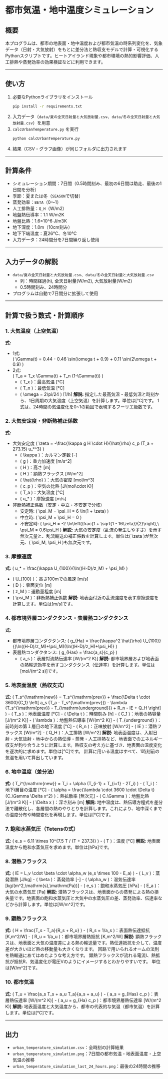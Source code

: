 # 都市気温・地中温度シミュレーション

## 概要
本プログラムは、都市の地表面・地中温度および都市気温の時系列変化を、気象データ（日射・大気放射）をもとに差分法と熱収支モデルで計算・可視化するPythonスクリプトです。ヒートアイランド現象や都市環境の熱的影響評価、人工排熱や蒸発効率の効果検証などに利用できます。

---

## 使い方
1. 必要なPythonライブラリをインストール
   ```bash
   pip install -r requirements.txt
   ```
2. 入力データ（`data/夏の全天日射量と大気放射量.csv`、`data/冬の全天日射量と大気放射量.csv`）を用意
3. `calcUrbanTemperature.py` を実行
   ```bash
   python calcUrbanTemperature.py
   ```
4. 結果（CSV・グラフ画像）が同じフォルダに出力されます

---

## 計算条件
- シミュレーション期間：7日間（0.5時間刻み、最初の6日間は助走、最後の1日間を分析）
- 季節：夏または冬（`SEASON`で切替）
- 蒸発効率：`BETA`（0～1）
- 人工排熱量：`Q_H`（W/m2）
- 地盤熱伝導率：1.1 W/m2K
- 地盤比熱：1.6×10^6 J/m3K
- 地下深度：1.0m（10cm刻み）
- 地下下端温度：夏26℃、冬10℃
- 入力データ：24時間分を7日間繰り返し使用

---

## 入力データの解説
- `data/夏の全天日射量と大気放射量.csv`、`data/冬の全天日射量と大気放射量.csv`
  - 列：時間経過(h), 全天日射量(W/m2), 大気放射量(W/m2)
  - 0.5時間刻み、24時間分
- プログラムは自動で7日間分に拡張して使用

---

## 計算で扱う数式・計算順序


### 1. 大気温度（上空気温）
**式:**
  - 1式:  
    \( \Gamma(t) = 0.44 - 0.46 \sin(\omega t + 0.9) + 0.11 \sin(2\omega t + 0.9) \)
  - 2式:  
    \( T_a = T_x \Gamma(t) + T_n (1-\Gamma(t)) \)
    - \( T_x \)：最高気温 [℃]
    - \( T_n \)：最低気温 [℃]
    - \( \omega = 2\pi/24 \) [1/h]
**解説:**
指定した最高気温・最低気温と時刻から、1日周期の大気温度（上空気温）を計算します。単位は[℃]です。
1式は、24時間の気温変化を0~1の範囲で表現するフーリエ級数です。

### 2. 大気安定度・非断熱補正係数
**式:**
  - 大気安定度
    \( \zeta = -\frac{\kappa g H \cdot H}{\hat{\rho} c_p (T_a + 273.15) u_*^3} \)
    - \( \kappa \)：カルマン定数 [-]
    - \( g \)：重力加速度 [m/s^2]
    - \( H \)：高さ [m]
    - \( H \)：顕熱フラックス [W/m^2]
    - \( \hat{\rho} \)：大気の密度 [mol/m^3]
    - \( c_p \)：空気の比熱 [J/(mol\cdot K)]
    - \( T_a \)：大気温度 [℃]
    - \( u_* \)：摩擦速度 [m/s]
  - 非断熱補正係数（安定・中立・不安定で分岐）
    - 安定時: \( \psi_M = \psi_H = 6 \ln(1 + \zeta) \)
    - 中立時: \( \psi_M = \psi_H = 0 \)
    - 不安定時: \( \psi_H = -2 \ln\left(\frac{1 + \sqrt{1 - 16\zeta}}{2}\right),\ \psi_M = 0.6\psi_H \)
**解説:**
大気の安定度（乱流の発生しやすさ）を示す無次元量と、乱流輸送の補正係数を計算します。単位は\( \zeta \)が無次元、\( \psi_M, \psi_H \)も無次元です。

### 3. 摩擦速度
**式:**
  \( u_* = \frac{\kappa U_{100}}{\ln((H-D)/z_M) + \psi_M} \)
  - \( U_{100} \)：高さ100mでの風速 [m/s]
  - \( D \)：零面変位 [m]
  - \( z_M \)：運動量粗度 [m]
  - \( \psi_M \)：非断熱補正係数
**解説:**
地表面付近の乱流強度を表す摩擦速度を計算します。単位は[m/s]です。

### 4. 都市境界層コンダクタンス・表層熱コンダクタンス
**式:**
  - 都市境界層コンダクタンス:
    \( g_{Ha} = \frac{\kappa^2 \hat{\rho} U_{100}}{(\ln((H-D)/z_M)+\psi_M)(\ln((H-D)/z_H)+\psi_H)} \)
  - 表層熱コンダクタンス:
    \( g_{Has} = \frac{a_s}{c_p} \)
    - \( a_s \)：表層対流熱伝達率 [W/(m^2 K)]
**解説:**
都市境界層および地表面の熱輸送効率を示すコンダクタンス（伝達率）を計算します。単位は[mol/(m^2 s)]です。

### 5. 地表面温度（熱収支式）
**式:**
  \( T_s^{\mathrm{new}} = T_s^{\mathrm{prev}} + \frac{\Delta t \cdot 3600}{C_1} \left[ a_s (T_a - T_s^{\mathrm{prev}}) - \lambda (T_s^{\mathrm{prev}} - T_{\mathrm{underground}}) + R_n - lE + Q_H \right] \)
    - \( T_s \)：地表面温度 [℃]
    - \( \Delta t \)：時間刻み [h]
    - \( C_1 \)：地表の熱容量 [J/(m^2 K)]
    - \( \lambda \)：地盤熱伝導率 [W/(m^2 K)]
    - \( T_{underground} \)：前時刻の第１層目の地下温度 [℃]
    - \( R_n \)：正味放射 [W/m^2]
    - \( lE \)：潜熱フラックス [W/m^2]
    - \( Q_H \)：人工排熱 [W/m^2]
**解説:**
地表面温度は、入射日射・大気放射・地中からの熱伝導・蒸発・人工排熱など、地表面でのエネルギー収支が釣り合うように計算します。熱収支の考え方に基づき、地表面の温度変化を逐次的に求めます。単位は[℃]です。
計算に用いる温度はすべて、1時刻前の気温を用いて算出しています。

### 6. 地中温度（差分法）
**式:**
  \( T_i^{\mathrm{new}} = T_i + \alpha (T_{i-1} + T_{i+1} - 2T_i) \)
    - \( T_i \)：地下i層目の温度 [℃]
    - \( \alpha = \frac{\lambda \cdot 3600 \cdot \Delta t}{C_\Gamma \Delta x^2} \)：熱拡散率 [無次元]
    - \( C_\Gamma \)：地盤比熱 [J/(m^3 K)]
    - \( \Delta x \)：深さ刻み [m]
**解説:**
地中温度は、熱伝導方程式を差分法で離散化し、各層間の熱のやりとりを計算します。これにより、地中深くまでの温度分布や時間変化を再現します。単位は[℃]です。

### 7. 飽和水蒸気圧（Tetensの式）
**式:**
  \( e_s = 6.11 \times 10^{7.5 T / (T + 237.3)} \)
    - \( T \)：温度 [℃]
**解説:**
地表面温度から飽和水蒸気圧を求めます。単位は[hPa]です。

### 8. 潜熱フラックス
**式:**
  \( lE = L_v \cdot \beta \cdot \alpha_w (e_s \times 100 - E_a) \)
    - \( L_v \)：蒸発潜熱 [J/kg]
    - \( \beta \)：蒸発効率 [-]
    - \( \alpha_w \)：湿気伝達率 [kg/(m^2\,\mathrm{s}\,\mathrm{Pa})]
    - \( e_s \)：飽和水蒸気圧 [hPa]
    - \( E_a \)：大気の水蒸気圧 [Pa]
**解説:**
潜熱フラックスは、地表面からの蒸発による熱の損失量です。地表面の飽和水蒸気圧と大気中の水蒸気圧の差、蒸発効率、伝達率などから計算します。単位は[W/m^2]です。

### 9. 顕熱フラックス
**式:**
  \( H = \frac{T_s - T_a}{R_s + R_u} \)
    - \( R_s = 1/a_s \)：表面熱伝達抵抗 [K\,m^2/W]
    - \( R_u = 1/a_u \)：都市境界層熱抵抗 [K\,m^2/W]
**解説:**
顕熱フラックスは、地表面と大気の温度差による熱の輸送量です。熱伝達抵抗を介して、温度差が大きいほど熱の移動量も大きくなります。
回路で用いられるオームの法則を熱輸送にあてはめたような考え方です。
顕熱フラックスが流れる電流I、熱抵抗が抵抗R、気温変化が電圧Vのようにイメージするとわかりやすいです。
単位は[W/m^2]です。

### 10. 都市気温
**式:**
  \( T_u = \frac{a_s T_s + a_u T_a}{a_s + a_u} \)
    - \( a_s = g_{Has} c_p \)：表層熱伝達率 [W/(m^2 K)]
    - \( a_u = g_{Ha} c_p \)：都市境界層熱伝達率 [W/(m^2 K)]
**解説:**
地表面温度と大気温度から、都市の代表的な気温（都市気温）を計算します。単位は[℃]です。


---

## 出力
- `urban_temperature_simulation.csv`：全時刻の計算結果
- `urban_temperature_simulation.png`：7日間の都市気温・地表面温度・上空気温の推移
- `urban_temperature_simulation_last_24_hours.png`：最後の24時間の推移

---

